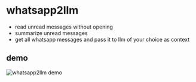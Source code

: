 # whatsapp2llm
- read unread messages without opening 
- summarize unread messages
- get all whatsapp messages and pass it to llm of your choice as context

## demo

![whatsapp2llm demo](https://github.com/user-attachments/assets/885c7834-7cd0-48e1-b18e-c8d13953bf53)